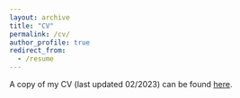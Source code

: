 ```yaml
---
layout: archive
title: "CV"
permalink: /cv/
author_profile: true
redirect_from:
  - /resume
---
```


A copy of my CV (last updated 02/2023) can be found [here](../files/cv.pdf">here</a></u>).

